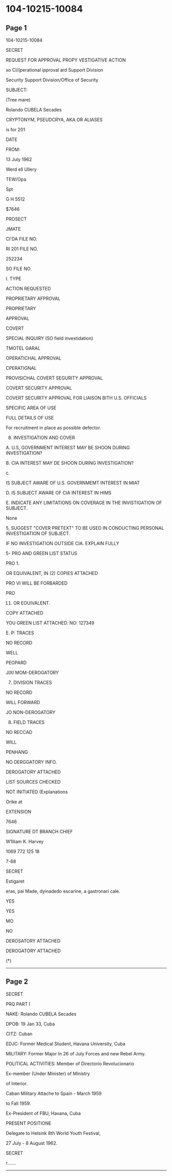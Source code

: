 # 104-10215-10084

## Page 1

104-10215-10084

SECRET

REQUEST FOR APPROVAL PROPY VESTIGATIVE ACTION

xo CI/(perational ipproval ard Support Division

Security Support Division/Office of Security

SUBJECT:

(Tree mare)

Rolando CUBELA Secades

CRYPTONYM, PSEUDCRYA, AKA OR ALIASES

is for 201

DATE

FROM:

13 July 1962

Werd ell Ullery

TEW/Opa

Spt

G H 5512

$7646

PROSECT

JMATE

CI'DA FILE NO.

RI 201 FILE NO.

252234

SO FILE NO.

I. TYPE

ACTION REQUESTED

PROPRIETARY AFPROVAL

PROPRIETARY

APPROVAL

COVERT

SPECIAL INQUIRY (SO field investidation)

TMOTEL GARAL

OPERATICHAL APPROVAL

CPERATIGNAL

PROVISICHAL COVERT SEGURITY APPROVAL

COVERT SECURITY APPROVAL

COVERT SECURITY APPROVAL FOR LIAISON BITH U.S. OFFICIALS

SPECIFIC AREA OF USE

FULL DETAILS OF USE

For recruitment in place as possible defector.

8. INVESTIGATION AND COVER

A. U.S, GOVERNMENT INTEREST MAY BE SHOON DURING INVESTIGATION?

B. CIA INTEREST MAY DE SHOON DURING INVESTIGATION?

c.

IS SUBJECT AWARE OF U.S. GOVERNMEMT INTEREST IN MIAT

D. IS SUBJECT AWARE OF CIA INTEREST IN HIMS

E. INDICATE ANY LIMITATIONS ON COVERAGE IN THE INVISTIGATION OF SUBJECT.

None

5, SUGGEST "COVER PRETEXT" TO BE USED IN CONDUCTING PERSONAL INVESTIGATION OF SUBJECT.

IF NO INVESTIGATION OUTSIDE CIA. EXPLAIN FULLY

5- PRO AND GREEN LIST STATUS

PRO 1.

OR EQUIVALENT, IN (2) COPIES ATTACHED

PRO VI WILL BE FORBARDED

PRO

11. OR EOUIVALENT.

COPY ATTACHED

YOU GREEN LIST ATTACHED. NO: 127349

E. P: TRACES

NO RECORD

WELL

PEOPARD

JIXI MOM-DEROGATORY

7. DIVISION TRACES

NO RECORD

WILL FORWARD

JO NON-DEROGATORY

8. FIELD TRACES

NO RECCAD

WILL

PENHANG

NO DERGGATORY INFO.

DEROGATORY ATTACHED

LIST SOURCES CHECKED

NOT INITIATED (Explanations

Orike at

EXTENSION

7646

SIGNATURE DT BRANCH CHIEF

W1lliam K. Harvey

1069 772 125 18

7-68

SECRET

Estigaret

eras, pai Made, dyinadedo escarine, a gastronari cale.

YES

YES

MO

NO

DEROSATORY ATTACHED

DEROGATORY ATTACHED

(*)

---

## Page 2

SECRET

PRQ PART I

NAKE: Rolando CUBELA Secades

DPOB: 19 Jan 33, Cuba

CITZ: Cuban

EDJC: Former Medical Student, Havana University, Cuba

MILITARY: Former Major In 26 of July Forces and new Rebel Army.

POLITICAL ACTIVITIES: Member of Directorio Revolucionario

Ex-member (Under Minister) of Ministry

of Interior.

Caban Military Attache to Spain - March 1959

to Fall 1959.

Ex-President of FBU, Havana, Cuba

PRESENT POSITIONE

Delegate to Helsink 8th World Youth Festival,

27 July - 8 August 1962.

SECRET

r.......

---

